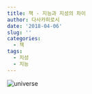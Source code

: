 ```yaml
---
title: 책 - 지능과 지성의 차이
author: 다사카히로시
date: '2018-04-06'
slug: ''
categories:
  - 책
tags:
  - 지성
  - 지능
---
```

![universe](~/soccer_club_miterang/data/img/n-UNIVERSE.jpg)
